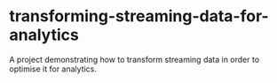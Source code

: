 # transforming-streaming-data-for-analytics
A project demonstrating how to transform streaming data in order to optimise it for analytics. 
